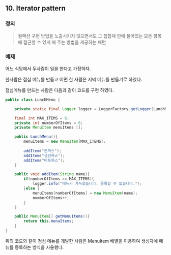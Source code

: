 ## 10. Iterator pattern

### 정의
> 컬렉션 구현 방법을 노출시키지 않으면서도 그 집합체 안에 들어있는 모든 항목에 접근할 수 있게 해 주는 방법을 제공하는 패턴

### 예제

어느 식당에서 두사람이 일을 한다고 가정하자.

한사람은 점심 메뉴를 만들고 어떤 한 사람은 저녁 메뉴를 만들기로 하였다.

점심메뉴를 만드는 사람은 다음과 같이 코드를 구현 하였다.

~~~java
public class LunchMenu {

    private static final Logger logger = LoggerFactory.getLogger(LunchMenu.class);

    final int MAX_ITEMS = 6;
    private int numberOfItems = 0;
    private MenuItem menuItems [];

    public LunchMenu(){
        menuItems = new MenuItem[MAX_ITEMS];
        
        addItem("돈까스");
        addItem("생선까스");
        addItem("비프까스");
    }

    public void addItem(String name){
        if(numberOfItems >= MAX_ITEMS){
            logger.info("메뉴가 가늑찼습니다. 등록할 수 없습니다.");
        }else {
            menuItems[numberOfItems] = new MenuItem(name);
            numberOfItems++;
        }
    }

    public MenuItem[] getMenuItems(){
        return this.menuItems;
    }
}
~~~

위의 코드와 같이 점심 메뉴를 개발한 사람은 MenuItem 배열을 이용하여 생성자에 메뉴를 등록하는 방식을 사용했다.

